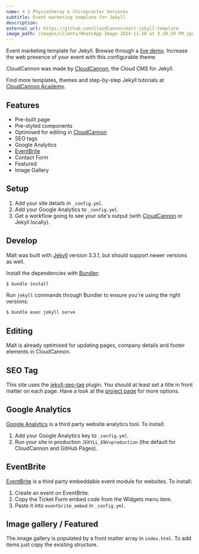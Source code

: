 ```yaml
---
name: 4 S Physiotheray & Chiropractor Services
subtitle: Event marketing template for Jekyll
description:
external_url: https://github.com/CloudCannon/malt-jekyll-template
image_path: /images/clients/WhatsApp Image 2024-11-30 at 3.29.59 PM.jpeg
---
```


Event marketing template for Jekyll. Browse through a [live demo](https://whispering-boat.cloudvent.net/).
Increase the web presence of your event with this configurable theme.

CloudCannon was made by [CloudCannon](https://cloudcannon.com/), the Cloud CMS for Jekyll.

Find more templates, themes and step-by-step Jekyll tutorials at [CloudCannon Academy](https://learn.cloudcannon.com/).

## Features

* Pre-built page
* Pre-styled components
* Optimised for editing in [CloudCannon](https://cloudcannon.com/)
* SEO tags
* Google Analytics
* [EventBrite](https://www.eventbrite.com/)
* Contact Form
* Featured
* Image Gallery

## Setup

1. Add your site details in `_config.yml`.
2. Add your Google Analytics to `_config.yml`.
3. Get a workflow going to see your site's output (with [CloudCannon](https://app.cloudcannon.com/) or Jekyll locally).

## Develop

Malt was built with [Jekyll](https://jekyllrb.com/) version 3.3.1, but should support newer versions as well.

Install the dependencies with [Bundler](https://bundler.io/):

~~~bash
$ bundle install
~~~

Run `jekyll` commands through Bundler to ensure you're using the right versions:

~~~bash
$ bundle exec jekyll serve
~~~

## Editing

Malt is already optimised for updating pages, company details and footer elements in CloudCannon.

## SEO Tag

This site uses the [jekyll-seo-tag](https://github.com/jekyll/jekyll-seo-tag) plugin. You should at least set a title in front matter on each page. Have a look at the [project page](https://github.com/jekyll/jekyll-seo-tag) for more options.

## Google Analytics

[Google Analytics](https://www.google.com/analytics/) is a third party website analytics tool. To install:

1. Add your Google Analytics key to `_config.yml`.
2. Run your site in production `JEKYLL_ENV=production` (the default for CloudCannon and GitHub Pages).

## EventBrite

[EventBrite](https://www.eventbrite.com/) is a third party embeddable event module for websites. To install:

1. Create an event on EventBrite.
2. Copy the Ticket Form embed code from the Widgets menu item.
3. Paste it into `eventbrite_embed` in `_config.yml`.

## Image gallery / Featured

The image gallery is populated by a front matter array in `index.html`. To add items just copy the existing structure.
